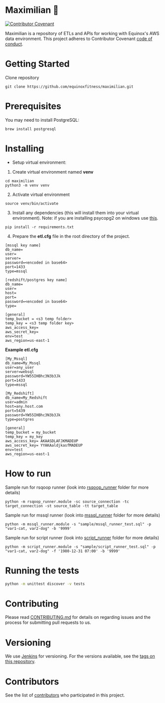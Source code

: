 Maximilian :robot:
==========
[![Contributor Covenant](https://img.shields.io/badge/Contributor%20Covenant-v1.4%20adopted-ff69b4.svg)](code-of-conduct.md)

Maximilian is a repository of ETLs and APIs for working with Equinox's AWS data environment.
This project adheres to Contributor Covenant [code of conduct](https://github.com/equinoxfitness/maximilian/blob/master/CODE_OF_CONDUCT.md).

Getting Started
=====

Clone repository
```
git clone https://github.com/equinoxfitness/maximilian.git
```

Prerequisites
=====

You may need to install PostgreSQL:
```
brew install postgresql
```

Installing
=====

- Setup virtual environment:
1.  Create virtual environment named **venv**
```
cd maximilian
python3 -m venv venv
```
2.  Activate virtual environment
```
source venv/bin/activate
```
3.  Install any dependencies (this will install them into your virtual environment).
Note: if you are installing psycopg2 on windows use [this](http://www.stickpeople.com/projects/python/win-psycopg/).
```
pip install -r requirements.txt
```
4.  Prepare the **etl.cfg** file in the root directory of the project.

```
[mssql key name]
db_name=
user=
server=
password=<encoded in base64>
port=1433
type=mssql

[redshift/postgres key name]
db_name=
user=
host=
port=
password=<encoded in base64>
type=

[general]
temp_bucket = <s3 temp folder>
temp_key = <s3 temp folder key>
aws_access_key=
aws_secret_key=
env=test
aws_region=us-east-1
```

**Example etl.cfg**
```
[My_Mssql]
db_name=My_Mssql
user=any_user
server=websql
password=YW55IHBhc3N3b3Jk
port=1433
type=mssql

[My_Redshift]
db_name=My_Redshift
user=admin
host=any.host.com
port=5439
password=YW55IHBhc3N3b3Jk
type=postgres

[general]
temp_bucket = my_bucket
temp_key = my_key
aws_access_key= AKAASDLAFJKMADEUP
aws_secret_key= YYAKAaldjkasfMADEUP
env=test
aws_region=us-east-1
```

How to run
====

Sample run for rsqoop runner (look into [rsqoop_runner](https://github.com/equinoxfitness/maximilian/tree/master/rsqoop_runner) folder for more details)
```
python -m rsqoop_runner.module -sc source_connection -tc target_connection -st source_table -tt target_table
```
Sample run for mssql runner (look into [mssql_runner](https://github.com/equinoxfitness/maximilian/tree/master/mssql_runner) folder for more details)
```
python -m mssql_runner.module -s "sample/mssql_runner_test.sql" -p "var1-cat, var2-dog" -b '9999'
```
Sample run for script runner (look into [script_runner](https://github.com/equinoxfitness/maximilian/tree/master/script_runner) folder for more details)
```
python -m script_runner.module -s "sample/script_runner_test.sql" -p "var1-cat, var2-dog" -f '1980-12-31 07:00' -b '9999'
```

Running the tests
=====

```sh
python -m unittest discover -v tests
```

Contributing
=====

Please read [CONTRIBUTING.md](https://github.com/equinoxfitness/maximilian/blob/master/CONTRIBUTING.md) for details on regarding issues and the process for submitting pull requests to us.

Versioning
=====

We use [Jenkins](https://jenkins.io/) for versioning. For the versions available, see the [tags on this repository](https://github.com/equinoxfitness/maximilian/tags).

Contributors
=====

See the list of [contributors](https://github.com/equinoxfitness/maximilian/contributors) who participated in this project.
